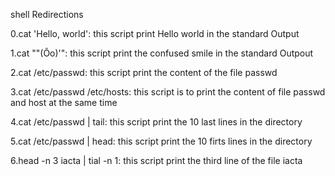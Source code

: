 shell Redirections

0.cat 'Hello, world': this script print Hello world in the standard Output

1.cat "\"(Ôo)'": this script print the confused smile in the standard Outpout

2.cat /etc/passwd: this script print the content of the file passwd

3.cat /etc/passwd /etc/hosts: this script is to print the content of file passwd and host at the same time

4.cat /etc/passwd | tail: this script print the 10 last lines in the directory

5.cat /etc/passwd | head: this script print the 10 firts lines in the directory

6.head -n 3 iacta | tial -n 1: this script print the third line of the file iacta
